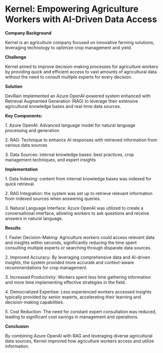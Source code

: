 # Kernel: Empowering Agriculture Workers with AI-Driven Data Access

**Company Background**

Kernel is an agriculture company focused on innovative farming solutions, leveraging technology to optimize crop management and yield.

  

**Challenge**

Kernel aimed to improve decision-making processes for agriculture workers by providing quick and efficient access to vast amounts of agricultural data without the need to consult multiple experts for every decision.

  

**Solution**

DevRain implemented an Azure OpenAI-powered system enhanced with Retrieval Augmented Generation (RAG) to leverage their extensive agricultural knowledge bases and real-time data sources.

  

**Key Components:**

1\. Azure OpenAI: Advanced language model for natural language processing and generation

2\. RAG: Technique to enhance AI responses with retrieved information from various data sources

3\. Data Sources: internal knowledge bases: best practices, crop management techniques, and expert insights

  

**Implementation**

1\. Data Indexing: content from internal knowledge bases was indexed for quick retrieval.

2\. RAG Integration: the system was set up to retrieve relevant information from indexed sources when answering queries.

3\. Natural Language Interface: Azure OpenAI was utilized to create a conversational interface, allowing workers to ask questions and receive answers in natural language.

  

**Results**

1\. Faster Decision-Making: Agriculture workers could access relevant data and insights within seconds, significantly reducing the time spent consulting multiple experts or searching through disparate data sources.

2\. Improved Accuracy: By leveraging comprehensive data and AI-driven insights, the system provided more accurate and context-aware recommendations for crop management.

3\. Increased Productivity: Workers spent less time gathering information and more time implementing effective strategies in the field.

4\. Democratized Expertise: Less experienced workers accessed insights typically provided by senior experts, accelerating their learning and decision-making capabilities.

5\. Cost Reduction: The need for constant expert consultation was reduced, leading to significant cost savings in management and operations.

  

**Conclusion**

By combining Azure OpenAI with RAG and leveraging diverse agricultural data sources, Kernel improved how agriculture workers access and utilize information.